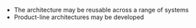 - The architecture may be reusable across a range of systems
- Product-line architectures may be developed